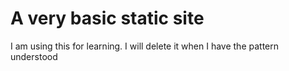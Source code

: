 # A very basic static site
I am using this for learning. I will delete it when I have the pattern understood 
